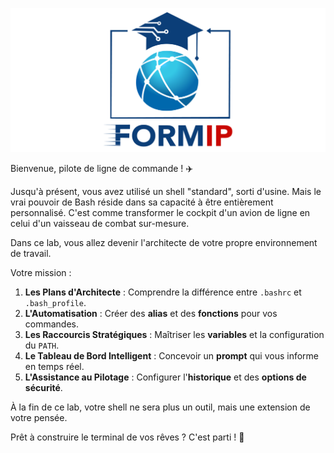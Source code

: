 ![Formip](../assets/formip_logo_padded.png)

Bienvenue, pilote de ligne de commande ! ✈️

Jusqu'à présent, vous avez utilisé un shell "standard", sorti d'usine. Mais le vrai pouvoir de Bash réside dans sa capacité à être entièrement personnalisé. C'est comme transformer le cockpit d'un avion de ligne en celui d'un vaisseau de combat sur-mesure.

Dans ce lab, vous allez devenir l'architecte de votre propre environnement de travail.

Votre mission :
1.  **Les Plans d'Architecte** : Comprendre la différence entre `.bashrc` et `.bash_profile`.
2.  **L'Automatisation** : Créer des **alias** et des **fonctions** pour vos commandes.
3.  **Les Raccourcis Stratégiques** : Maîtriser les **variables** et la configuration du `PATH`.
4.  **Le Tableau de Bord Intelligent** : Concevoir un **prompt** qui vous informe en temps réel.
5.  **L'Assistance au Pilotage** : Configurer l'**historique** et des **options de sécurité**.

À la fin de ce lab, votre shell ne sera plus un outil, mais une extension de votre pensée.

Prêt à construire le terminal de vos rêves ? C'est parti ! 🚀